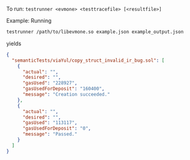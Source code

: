 To run: `testrunner <evmone> <testtracefile> [<resultfile>]`

Example: Running

```bash
testrunner /path/to/libevmone.so example.json example_output.json
```

yields

```json
{
  "semanticTests/viaYul/copy_struct_invalid_ir_bug.sol": [
    {
      "actual": "",
      "desired": "",
      "gasUsed": "228927",
      "gasUsedForDeposit": "160400",
      "message": "Creation succeeded."
    },
    {
      "actual": "",
      "desired": "",
      "gasUsed": "113117",
      "gasUsedForDeposit": "0",
      "message": "Passed."
    }
  ]
}
```
